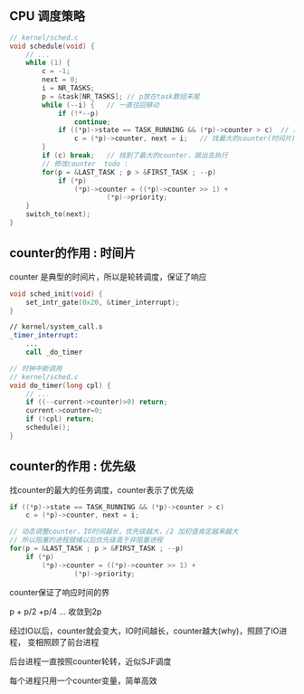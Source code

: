  ## CPU 调度策略

```c
// kernel/sched.c
void schedule(void) {
    // ...
	while (1) {
		c = -1;
		next = 0;
		i = NR_TASKS;
		p = &task[NR_TASKS]; // p放在task数组末尾
		while (--i) {   // 一直往回移动
			if (!*--p)
				continue;
			if ((*p)->state == TASK_RUNNING && (*p)->counter > c)  // 就绪
				c = (*p)->counter, next = i;   // 找最大的counter(时间片)，既基于counter优先级，又基于counter的时间片轮转，两个东西用一个变量counter
		}
		if (c) break;   // 找到了最大的counter，跳出去执行
		// 修改counter  todo :
        for(p = &LAST_TASK ; p > &FIRST_TASK ; --p)
			if (*p)
				(*p)->counter = ((*p)->counter >> 1) +
						(*p)->priority;
	}
	switch_to(next);
}
```

## counter的作用 : 时间片

counter 是典型的时间片，所以是轮转调度，保证了响应

```c
void sched_init(void) {
    set_intr_gate(0x20, &timer_interrupt);
}
```

```asm
// kernel/system_call.s
_timer_interrupt:
    ...
    call _do_timer
```

```c
// 时钟中断调用
// kernel/sched.c
void do_timer(long cpl) {
    // ... 
	if ((--current->counter)>0) return;
	current->counter=0;
	if (!cpl) return;
	schedule();
}
```

## counter的作用 : 优先级

找counter的最大的任务调度，counter表示了优先级

```c 
if ((*p)->state == TASK_RUNNING && (*p)->counter > c) 
    c = (*p)->counter, next = i; 
```

```c 
// 动态调整counter，IO时间越长，优先级越大，/2 加初值肯定越来越大
// 所以阻塞的进程就绪以后优先级高于非阻塞进程
for(p = &LAST_TASK ; p > &FIRST_TASK ; --p)
    if (*p)
        (*p)->counter = ((*p)->counter >> 1) +
                (*p)->priority;
```

counter保证了响应时间的界

p + p/2 +p/4 ... 收敛到2p

经过IO以后，counter就会变大，IO时间越长，counter越大(why)，照顾了IO进程， 变相照顾了前台进程

后台进程一直按照counter轮转，近似SJF调度

每个进程只用一个counter变量，简单高效